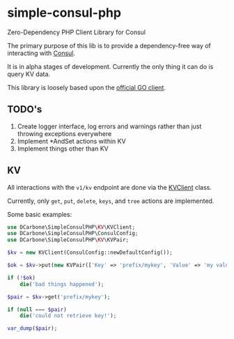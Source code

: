 # simple-consul-php

Zero-Dependency PHP Client Library for Consul

The primary purpose of this lib is to provide a dependency-free way of interacting with [Consul](https://www.consul.io/).

It is in alpha stages of development.  Currently the only thing it can do is query KV data.

This library is loosely based upon the [official GO client](https://github.com/hashicorp/consul/tree/master/api).

## TODO's

1. Create logger interface, log errors and warnings rather than just throwing exceptions everywhere
2. Implement *AndSet actions within KV
3. Implement things other than KV

## KV

All interactions with the `v1/kv` endpoint are done via the [KVClient](./src/KV/KVClient.php) class.

Currently, only `get`, `put`, `delete`, `keys`, and `tree` actions are implemented.

Some basic examples:

```php
use DCarbone\SimpleConsulPHP\KV\KVClient;
use DCarbone\SimpleConsulPHP\ConsulConfig;
use DCarbone\SimpleConsulPHP\KV\KVPair;

$kv = new KVClient(ConsulConfig::newDefaultConfig());

$ok = $kv->put(new KVPair(['Key' => 'prefix/mykey', 'Value' => 'my value']));

if (!$ok)
    die('bad things happened');

$pair = $kv->get('prefix/mykey');

if (null === $pair)
    die('could not retrieve key!');

var_dump($pair);

```